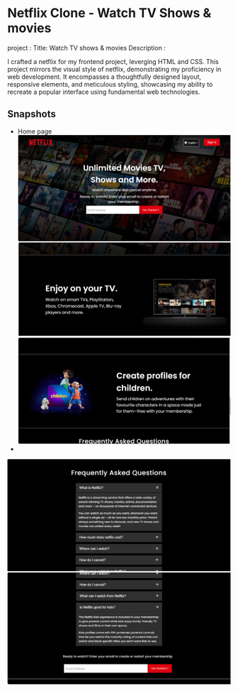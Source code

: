 # Netflix Clone - Watch TV Shows & movies
 project :
 Title: Watch TV shows & movies 
 Description :
  
  I crafted a netflix for my frontend project, leverging HTML and CSS. This project mirrors the visual style of netflix, demonstrating my proficiency in web development. It encompasses a thoughtfully designed layout, responsive elements, and meticulous styling, showcasing my ability to recreate a popular interface using fundamental web technologies. 

  ## Snapshots
  * Home page
  ![alt text](<Home page.PNG>)
  ![alt text](netfkix1.PNG)
  ![alt text](netflix2.PNG)
  * 
  ![alt text](netflix3.PNG)
  ![alt text](netflix4.PNG)

